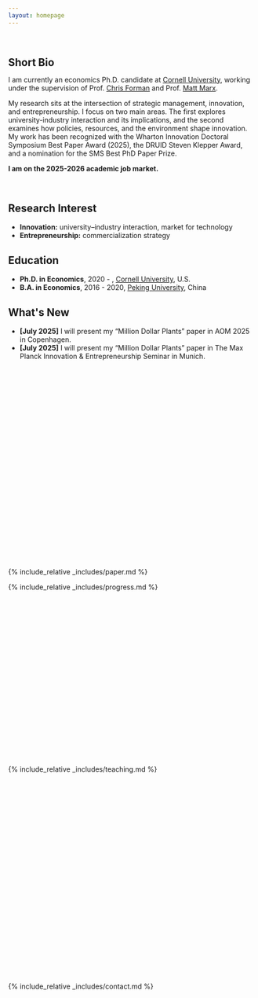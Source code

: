 ```yaml
---
layout: homepage
---
```


<h1 id="about-me"></h1>

<h2 style="margin: 60px 0px 10px;">Short Bio</h2>

I am currently an economics Ph.D. candidate at [Cornell University](https://www.cornell.edu/), working under the supervision of Prof. [Chris Forman](https://dyson.cornell.edu/faculty-research/faculty/cmf257/) and Prof. [Matt Marx](https://business.cornell.edu/faculty-research/faculty/mtm83/). 

My research sits at the intersection of strategic management, innovation, and entrepreneurship. I focus on two main areas. The first explores university-industry interaction and its implications, and the second examines how policies, resources, and the environment shape innovation. My work has been recognized with the Wharton Innovation Doctoral Symposium Best Paper Award (2025), the DRUID Steven Klepper Award, and a nomination for the SMS Best PhD Paper Prize.

<strong>I am on the 2025-2026 academic job market.</strong>

<br>

## Research Interest

- **Innovation:** university–industry interaction, market for technology
- **Entrepreneurship:** commercialization strategy

## Education
- **Ph.D. in Economics**, 2020 - , [Cornell University](https://www.cornell.edu/), U.S.
- **B.A. in Economics**, 2016 - 2020, [Peking University](https://english.pku.edu.cn/), China

## What's New
- <strong>[July 2025]</strong> I will present my “Million Dollar Plants” paper in AOM 2025 in Copenhagen.
- <strong>[July 2025]</strong> I will present my “Million Dollar Plants” paper in The Max Planck Innovation & Entrepreneurship Seminar in Munich.

<br><br><br><br><br><br><br><br><br><br><br><br><br><br><br><br><br><br><br><br><br><br><br><br>
{% include_relative _includes/paper.md %}

{% include_relative _includes/progress.md %}
<br><br><br><br><br><br><br><br><br><br><br><br><br><br><br><br><br><br><br><br><br>

{% include_relative _includes/teaching.md %}
<br><br><br><br><br><br><br><br><br><br><br><br><br><br><br><br><br><br><br><br><br><br><br><br><br><br>
{% include_relative _includes/contact.md %}
<br><br><br><br><br><br><br><br><br><br><br><br><br><br><br><br><br><br><br><br><br><br>

